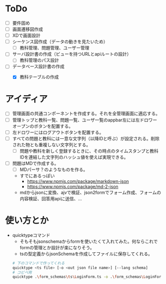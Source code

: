 # ToDo
- [ ] 要件固め
- [ ] 画面遷移図作成
- [ ] XDで画面設計
- [ ] シーケンス図作成（データの動きを見たいため）
    - [ ] 教科管理、問題管理、ユーザー管理
- [ ] サーバ設計書の作成（ビューを持つURLとapiルートの設計）
    -  [ ] 教科管理のパス設計
- [ ] データベース設計書の作成
    - [x] 教科テーブルの作成


# アイディア
- [ ] 管理画面の共通コンポーネントを作成する。それを全管理画面に適応する。
- [ ] 管理トップと教科一覧、問題一覧、ユーザ一覧のappbar左には左ドロワーオープンのボタンを配置する。
- [ ] 左ドロワーにはログアウトボタンを配置する。
- [ ] すべての問題と教科には一意な文字列（以降IDと呼ぶ）が設定される。削除された物とも重複しない文字列とする。
    - [ ] 問題や教科を新しく登録するときに、その時点のタイムスタンプと教科IDを連結した文字列のハッシュ値を使えば実現できる。
- [ ] 問題はMDで作成する。
    -[ ] MDパーサ？のようなものを作る。
    - すでにあるっぽい
        - https://www.npmjs.com/package/markdown-json
        - https://www.npmjs.com/package/md-2-json
    - mdからjsonに変換、ajvで検証、json2formでフォーム作成、フォームの内容検証、回答用apiに送信、...

# 使い方とか
- quicktypeコマンド
    - そもそもjsonschemaからformを使いたくて入れてみた。何ならこれでformの管理とか設計が楽になりそう。
    - tsの型定義からjsonSchemaを作成してファイルに保存してくれる。
    ``` bash
    # 下のコマンドで作ってくれる
    quicktype <ts file> [-o <out json file name>] [--lang schema]
    # コピペ用
    quicktype .\form_schemas\ts\LoginForm.ts -o .\form_schemas\LoginForm.json --lang schema
    ```